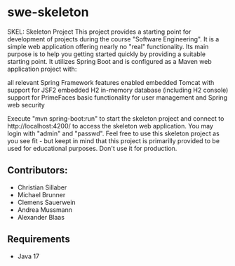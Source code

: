 # swe-skeleton
SKEL: Skeleton Project
This project provides a starting point for development of projects during the
course "Software Engineering". It is a simple web application offering nearly
no "real" functionality. Its main purpose is to help you getting started quickly
by providing a suitable starting point.
It utilizes Spring Boot and is configured as a Maven web application project with:

all relevant Spring Framework features enabled
embedded Tomcat with support for JSF2
embedded H2 in-memory database (including H2 console)
support for PrimeFaces
basic functionality for user management and Spring web security

Execute "mvn spring-boot:run" to start the skeleton project and connect to
http://localhost:4200/ to access the skeleton web application. You may login
with "admin" and "passwd".
Feel free to use this skeleton project as you see fit - but keept in mind that
this project is primarilly provided to be used for educational purposes. Don't
use it for production.

## Contributors:
- Christian Sillaber
- Michael Brunner
- Clemens Sauerwein
- Andrea Mussmann
- Alexander Blaas

## Requirements
- Java 17
